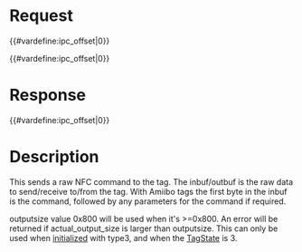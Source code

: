 # Request

{{#vardefine:ipc_offset\|0}}

{{#vardefine:ipc_offset\|0}}

# Response

{{#vardefine:ipc_offset\|0}}

# Description

This sends a raw NFC command to the tag. The inbuf/outbuf is the raw
data to send/receive to/from the tag. With Amiibo tags the first byte in
the inbuf is the command, followed by any parameters for the command if
required.

outputsize value 0x800 will be used when it's \>=0x800. An error will be
returned if actual_output_size is larger than outputsize. This can only
be used when [initialized](NFC:Initialize "wikilink") with type3, and
when the [TagState](NFC:GetTagState "wikilink") is 3.